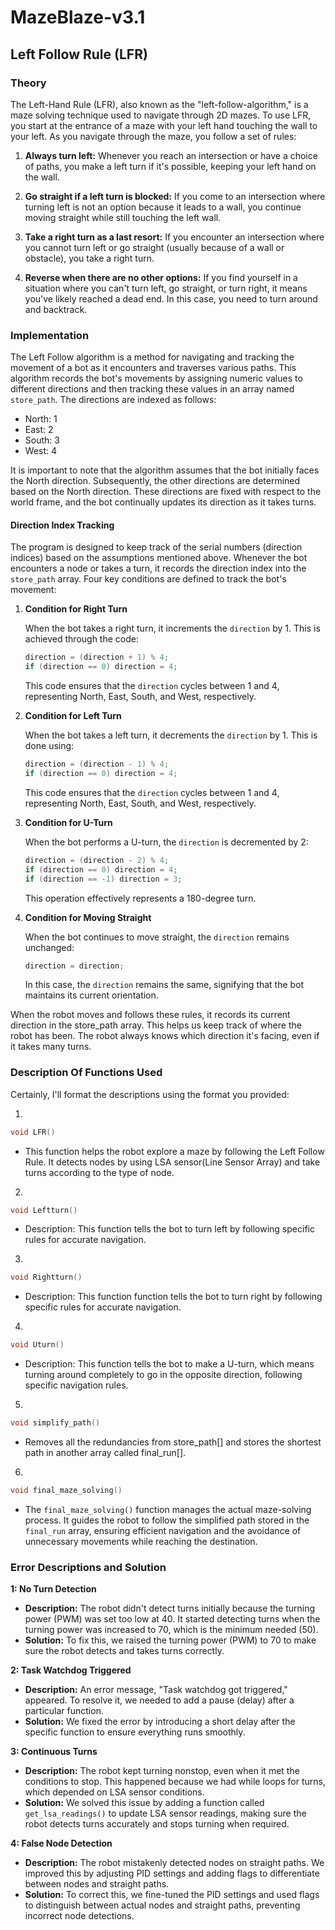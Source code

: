 # MazeBlaze-v3.1
## Left Follow Rule (LFR)
### Theory
The Left-Hand Rule (LFR), also known as the "left-follow-algorithm," is a maze solving technique used to navigate through 2D mazes. To use LFR, you start at the entrance of a maze with your left hand touching the wall to your left. As you navigate through the maze, you follow a set of rules:

1. **Always turn left:** Whenever you reach an intersection or have a choice of paths, you make a left turn if it's possible, keeping your left hand on the wall.

2. **Go straight if a left turn is blocked:** If you come to an intersection where turning left is not an option because it leads to a wall, you continue moving straight while still touching the left wall.

3. **Take a right turn as a last resort:** If you encounter an intersection where you cannot turn left or go straight (usually because of a wall or obstacle), you take a right turn.

4. **Reverse when there are no other options:** If you find yourself in a situation where you can't turn left, go straight, or turn right, it means you've likely reached a dead end. In this case, you need to turn around and backtrack.

### Implementation

The Left Follow algorithm is a method for navigating and tracking the movement of a bot as it encounters and traverses various paths. This algorithm records the bot's movements by assigning numeric values to different directions and then tracking these values in an array named `store_path`. The directions are indexed as follows:

- North: 1
- East: 2
- South: 3
- West: 4

It is important to note that the algorithm assumes that the bot initially faces the North direction. Subsequently, the other directions are determined based on the North direction. These directions are fixed with respect to the world frame, and the bot continually updates its direction as it takes turns.

#### Direction Index Tracking

The program is designed to keep track of the serial numbers (direction indices) based on the assumptions mentioned above. Whenever the bot encounters a node or takes a turn, it records the direction index into the `store_path` array. Four key conditions are defined to track the bot's movement:

1. **Condition for Right Turn**

   When the bot takes a right turn, it increments the `direction` by 1. This is achieved through the code:

   ```c
   direction = (direction + 1) % 4;
   if (direction == 0) direction = 4;
   ```

   This code ensures that the `direction` cycles between 1 and 4, representing North, East, South, and West, respectively.

2. **Condition for Left Turn**

   When the bot takes a left turn, it decrements the `direction` by 1. This is done using:

   ```c
   direction = (direction - 1) % 4;
   if (direction == 0) direction = 4;
   ```

   This code ensures that the `direction` cycles between 1 and 4, representing North, East, South, and West, respectively.

3. **Condition for U-Turn**

   When the bot performs a U-turn, the `direction` is decremented by 2:

   ```c
   direction = (direction - 2) % 4;
   if (direction == 0) direction = 4;
   if (direction == -1) direction = 3;
   ```

   This operation effectively represents a 180-degree turn.

4. **Condition for Moving Straight**

   When the bot continues to move straight, the `direction` remains unchanged:

   ```c
   direction = direction;
   ```

   In this case, the `direction` remains the same, signifying that the bot maintains its current orientation.

When the robot moves and follows these rules, it records its current direction in the store_path array. This helps us keep track of where the robot has been. The robot always knows which direction it's facing, even if it takes many turns.

### Description Of Functions Used

Certainly, I'll format the descriptions using the format you provided:

1. 
```c
void LFR()
```
   - This function helps the robot explore a maze by following the Left Follow Rule. It detects nodes by using LSA sensor(Line Sensor Array) and take turns according to the type of node.

2. 
```c
void Leftturn()
```
   - Description: This function tells the bot to turn left by following specific rules for accurate navigation.

3. 
```c
void Rightturn()
```
   - Description: This function function tells the bot to turn right by following specific rules for accurate navigation.

4. 
```c
void Uturn()
```
   - Description: This function tells the bot to make a U-turn, which means turning around completely to go in the opposite direction, following specific navigation rules.

5. 
```c
void simplify_path()
```
   - Removes all the redundancies from store_path[] and stores the shortest path in another array called final_run[].

6. 
```c
void final_maze_solving()
```
   - The `final_maze_solving()` function manages the actual maze-solving process. It guides the robot to follow the simplified path stored in the `final_run` array, ensuring efficient navigation and the avoidance of unnecessary movements while reaching the destination.

### Error Descriptions and Solution
**1: No Turn Detection**
- **Description:** The robot didn't detect turns initially because the turning power (PWM) was set too low at 40. It started detecting turns when the turning power was increased to 70, which is the minimum needed (50).
- **Solution:** To fix this, we raised the turning power (PWM) to 70 to make sure the robot detects and takes turns correctly.

**2: Task Watchdog Triggered**
- **Description:** An error message, "Task watchdog got triggered," appeared. To resolve it, we needed to add a pause (delay) after a particular function.
- **Solution:** We fixed the error by introducing a short delay after the specific function to ensure everything runs smoothly.

**3: Continuous Turns**
- **Description:** The robot kept turning nonstop, even when it met the conditions to stop. This happened because we had while loops for turns, which depended on LSA sensor conditions.
- **Solution:** We solved this issue by adding a function called `get_lsa_readings()` to update LSA sensor readings, making sure the robot detects turns accurately and stops turning when required.

**4: False Node Detection**
- **Description:** The robot mistakenly detected nodes on straight paths. We improved this by adjusting PID settings and adding flags to differentiate between nodes and straight paths.
- **Solution:** To correct this, we fine-tuned the PID settings and used flags to distinguish between actual nodes and straight paths, preventing incorrect node detections.
